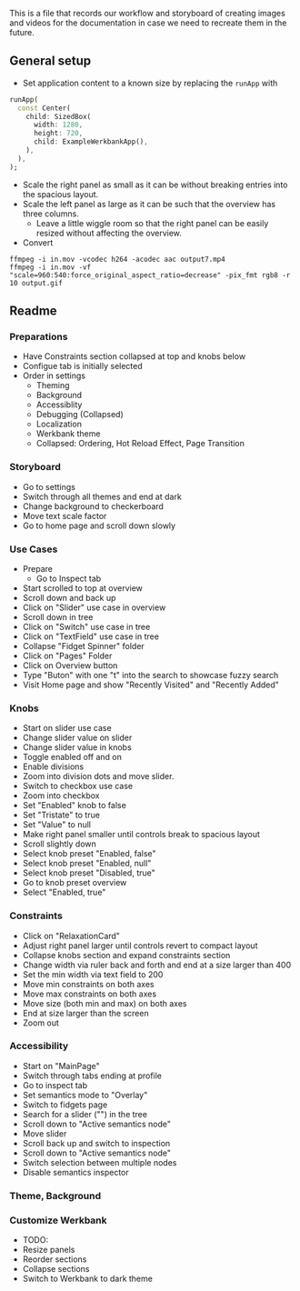 This is a file that records our workflow and storyboard of creating images and videos for the documentation in case we need to recreate them in the future.

## General setup
- Set application content to a known size by replacing the `runApp` with
```dart
runApp(
  const Center(
    child: SizedBox(
      width: 1280,
      height: 720,
      child: ExampleWerkbankApp(),
    ),
  ),
);
```
- Scale the right panel as small as it can be without breaking entries into the spacious layout.
- Scale the left panel as large as it can be such that the overview has three columns.
  - Leave a little wiggle room so that the right panel can be easily resized without affecting the overview. 
- Convert
```
ffmpeg -i in.mov -vcodec h264 -acodec aac output7.mp4
ffmpeg -i in.mov -vf "scale=960:540:force_original_aspect_ratio=decrease" -pix_fmt rgb8 -r 10 output.gif
```

## Readme

### Preparations
- Have Constraints section collapsed at top and knobs below
- Configue tab is initially selected
- Order in settings
  - Theming
  - Background
  - Accessiblity
  - Debugging (Collapsed)
  - Localization
  - Werkbank theme
  - Collapsed: Ordering, Hot Reload Effect, Page Transition

### Storyboard
- Go to settings
- Switch through all themes and end at dark
- Change background to checkerboard
- Move text scale factor
- Go to home page and scroll down slowly

### Use Cases
- Prepare
  - Go to Inspect tab
- Start scrolled to top at overview
- Scroll down and back up
- Click on "Slider" use case in overview
- Scroll down in tree
- Click on "Switch" use case in tree
- Click on "TextField" use case in tree
- Collapse "Fidget Spinner" folder
- Click on "Pages" Folder
- Click on Overview button
- Type "Buton" with one "t" into the search to showcase fuzzy search
- Visit Home page and show "Recently Visited" and "Recently Added"

### Knobs
- Start on slider use case
- Change slider value on slider
- Change slider value in knobs
- Toggle enabled off and on
- Enable divisions
- Zoom into division dots and move slider.
- Switch to checkbox use case
- Zoom into checkbox
- Set "Enabled" knob to false
- Set "Tristate" to true
- Set "Value" to null
- Make right panel smaller until controls break to spacious layout
- Scroll slightly down
- Select knob preset "Enabled, false"
- Select knob preset "Enabled, null"
- Select knob preset "Disabled, true"
- Go to knob preset overview
- Select "Enabled, true"

### Constraints
- Click on "RelaxationCard"
- Adjust right panel larger until controls revert to compact layout
- Collapse knobs section and expand constraints section
- Change width via ruler back and forth and end at a size larger than 400
- Set the min width via text field to 200
- Move min constraints on both axes
- Move max constraints on both axes
- Move size (both min and max) on both axes
- End at size larger than the screen
- Zoom out

### Accessibility
- Start on "MainPage"
- Switch through tabs ending at profile
- Go to inspect tab
- Set semantics mode to "Overlay"
- Switch to fidgets page
- Search for a slider ("<No Label>") in the tree
- Scroll down to "Active semantics node"
- Move slider
- Scroll back up and switch to inspection
- Scroll down to "Active semantics node"
- Switch selection between multiple nodes
- Disable semantics inspector

### Theme, Background

### Customize Werkbank
- TODO:
 - Resize panels
 - Reorder sections
 - Collapse sections
- Switch to Werkbank to dark theme
